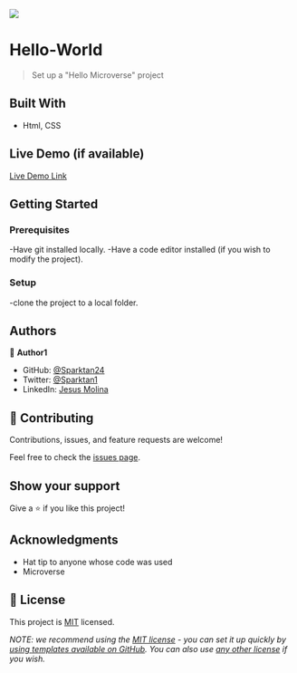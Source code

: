 ![](https://img.shields.io/badge/Microverse-blueviolet)

# Hello-World

> Set up a "Hello Microverse" project


## Built With

- Html, CSS

## Live Demo (if available)

[Live Demo Link](https://livedemo.com)


## Getting Started


### Prerequisites
-Have git installed locally.
-Have a code editor installed (if you wish to modify the project).

### Setup
-clone the project to a local folder.


## Authors

👤 **Author1**

- GitHub: [@Sparktan24](https://github.com/Sparktan24)
- Twitter: [@Sparktan1](https://twitter.com/Sparktan1)
- LinkedIn: [Jesus Molina](https://www.linkedin.com/in/jesus-molina-2b104424a/)


## 🤝 Contributing

Contributions, issues, and feature requests are welcome!

Feel free to check the [issues page](../../issues/).

## Show your support

Give a ⭐️ if you like this project!

## Acknowledgments

- Hat tip to anyone whose code was used
- Microverse

## 📝 License

This project is [MIT](./LICENSE) licensed.

_NOTE: we recommend using the [MIT license](https://choosealicense.com/licenses/mit/) - you can set it up quickly by [using templates available on GitHub](https://docs.github.com/en/communities/setting-up-your-project-for-healthy-contributions/adding-a-license-to-a-repository). You can also use [any other license](https://choosealicense.com/licenses/) if you wish._
